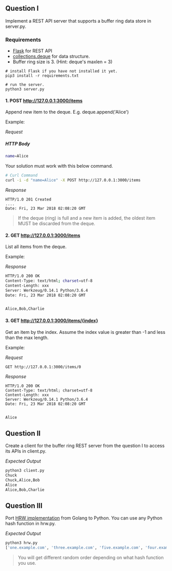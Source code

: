 ## Question I

Implement a REST API server that supports a buffer ring data store in server.py.

### Requirements

- [Flask](http://flask.pocoo.org/docs/0.12/quickstart/) for REST API
- [collections.deque](https://docs.python.org/3/library/collections.html#collections.deque) for data structure.
- Buffer ring size is 3. (Hint: deque's maxlen = 3)

```
# install Flask if you have not installed it yet.
pip3 install -r requirements.txt

# run the server.
python3 server.py
```

#### 1. POST http://127.0.0.1:3000/items

Append new item to the deque. E.g. deque.append('Alice')

Example:

_Request_

##### HTTP Body
```sh
name=Alice
```

Your solution must work with this below command.

```sh
# Curl Command
curl -i -d "name=Alice" -X POST http://127.0.0.1:3000/items
```

_Response_

```
HTTP/1.0 201 Created
....
Date: Fri, 23 Mar 2018 02:08:20 GMT
```

> If the deque (ring) is full and a new item is added, the oldest item MUST be discarded from the deque.


#### 2. GET http://127.0.0.1:3000/items

List all items from the deque.

Example:

_Response_

```sh
HTTP/1.0 200 OK
Content-Type: text/html; charset=utf-8
Content-Length: xxx
Server: Werkzeug/0.14.1 Python/3.6.4
Date: Fri, 23 Mar 2018 02:08:20 GMT


Alice,Bob,Charlie
```

#### 3. GET http://127.0.0.1:3000/items/{index}

Get an item by the index. Assume the index value is greater than -1 and less than the max length.

Example:

_Request_

```sh
GET http://127.0.0.1:3000/items/0
```

_Response_

```
HTTP/1.0 200 OK
Content-Type: text/html; charset=utf-8
Content-Length: xxx
Server: Werkzeug/0.14.1 Python/3.6.4
Date: Fri, 23 Mar 2018 02:08:20 GMT


Alice
```

## Question II

Create a client for the buffer ring REST server from the question I to access its APIs in client.py.

_Expected Output_

```sh
python3 client.py
Chuck
Chuck,Alice,Bob
Alice
Alice,Bob,Charlie
```

## Question III

Port [HRW implementation](https://godoc.org/github.com/codahale/hrw#example-package) from Golang to Python. You can use any Python hash function in hrw.py.

_Expected Output_

```sh
python3 hrw.py
['one.example.com', 'three.example.com', 'five.example.com', 'four.example.com', 'two.example.com', 'six.example.com']
```

> You will get different random order depending on what hash function you use.